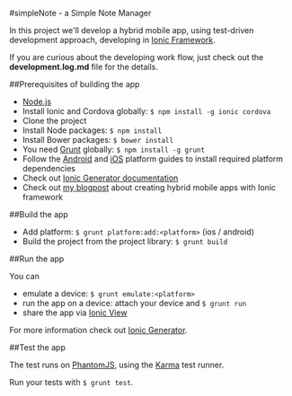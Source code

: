 #simpleNote - a Simple Note Manager

In this project we'll develop a hybrid mobile app, using test-driven development approach, developing in [Ionic Framework](ionicframework.com).

If you are curious about the developing work flow, just check out the **development.log.md** file for the details.

##Prerequisites of building the app

- [Node.js](nodejs.org)
- Install Ionic and Cordova globally: ```$ npm install -g ionic cordova```
- Clone the project
- Install Node packages: ```$ npm install```
- Install Bower packages: ```$ bower install```
- You need [Grunt](http://gruntjs.com/) globally: ```$ npm install -g grunt```
- Follow the [Android]() and [iOS]() platform guides to install required platform dependencies
- Check out [Ionic Generator documentation](https://github.com/diegonetto/generator-ionic/tree/master/docs)
- Check out [my blogpost](http://js-workout.tompascall.com/lets-create-hybrid-mobile-apps-with-ionic-framework/) about creating hybrid mobile apps with Ionic framework

##Build the app

- Add platform: ```$ grunt platform:add:<platform>``` (ios / android)
- Build the project from the project library: ```$ grunt build```

##Run the app

You can 

- emulate a device: ```$ grunt emulate:<platform>```
- run the app on a device: attach your device and ```$ grunt run```
- share the app via [Ionic View](http://view.ionic.io/)

For more information check out [Ionic Generator](https://github.com/diegonetto/generator-ionic#usage).

##Test the app

The test runs on [PhantomJS](http://phantomjs.org/), using the [Karma](http://karma-runner.github.io/0.12/index.html) test runner.

Run your tests with ```$ grunt test```.



